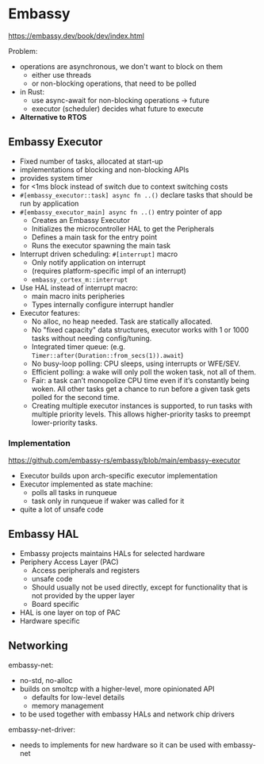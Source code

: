 # Embassy

<https://embassy.dev/book/dev/index.html>


Problem:

- operations are asynchronous, we don't want to block on them
    - either use threads
    - or non-blocking operations, that need to be polled
- in Rust: 
    - use async-await for non-blocking operations -> future
    - executor (scheduler) decides what future to execute
- **Alternative to RTOS**

## Embassy Executor

- Fixed number of tasks, allocated at start-up
- implementations of blocking and non-blocking APIs
- provides system timer
- for <1ms block instead of switch due to context switching costs
- `#[embassy_executor::task] async fn ..()` declare tasks that should be run by application
- `#[embassy_executor_main] async fn ..()` entry pointer of app
    - Creates an Embassy Executor
    - Initializes the microcontroller HAL to get the Peripherals
    - Defines a main task for the entry point
    - Runs the executor spawning the main task
- Interrupt driven scheduling: `#[interrupt]` macro  
    - Only notify application on interrupt
    - (requires platform-specific impl of an interrupt)
    - `embassy_cortex_m::interrupt`
- Use HAL instead of interrupt macro:
    - main macro inits peripheries
    - Types internally configure interrupt handler
- Executor features:
    - No alloc, no heap needed. Task are statically allocated.
    - No "fixed capacity" data structures, executor works with 1 or 1000 tasks without needing config/tuning.
    - Integrated timer queue: (e.g. `Timer::after(Duration::from_secs(1)).await`)
    - No busy-loop polling: CPU sleeps, using interrupts or WFE/SEV.
    - Efficient polling: a wake will only poll the woken task, not all of them.
    - Fair: a task can’t monopolize CPU time even if it’s constantly being woken. All other tasks get a chance to run before a given task gets polled for the second time.
    - Creating multiple executor instances is supported, to run tasks with multiple priority levels. This allows higher-priority tasks to preempt lower-priority tasks.


### Implementation

<https://github.com/embassy-rs/embassy/blob/main/embassy-executor>

- Executor builds upon arch-specific executor implementation
- Executor implemented as state machine:
  - polls all tasks in runqueue
  - task only in runqueue if waker was called for it
- quite a lot of unsafe code


## Embassy HAL

- Embassy projects maintains HALs for selected hardware
- Periphery Access Layer (PAC)
    - Access peripherals and registers
    - unsafe code
    - Should usually not be used directly, except for functionality that is not provided by the upper layer
    - Board specific
- HAL is one layer on top of PAC
- Hardware specific

## Networking

embassy-net:
- no-std, no-alloc
- builds on smoltcp with a higher-level, more opinionated API
  - defaults for low-level details
  - memory management
- to be used together with embassy HALs and network chip drivers

embassy-net-driver:
- needs to implements for new hardware so it can be used with embassy-net

